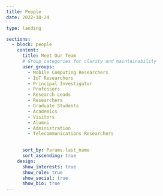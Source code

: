 ```yaml
---
title: People
date: 2022-10-24

type: landing

sections:
  - block: people
    content:
      title: Meet Our Team
      # Group categories for clarity and maintainability
      user_groups:
        - Mobile Computing Researchers
        - IoT Researchers
        - Principal Investigator
        - Professors
        - Research Leads
        - Researchers
        - Graduate Students
        - Academics
        - Visitors
        - Alumni
        - Administration
        - Telecommunications Researchers
        

      sort_by: Params.last_name
      sort_ascending: true
    design:
      show_interests: true
      show_role: true
      show_social: true
      show_bio: true
---
```

